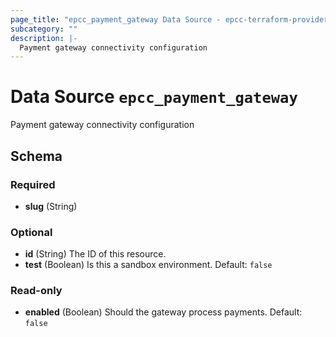 ```yaml
---
page_title: "epcc_payment_gateway Data Source - epcc-terraform-provider"
subcategory: ""
description: |-
  Payment gateway connectivity configuration
---
```


# Data Source `epcc_payment_gateway`

Payment gateway connectivity configuration



## Schema

### Required

- **slug** (String)

### Optional

- **id** (String) The ID of this resource.
- **test** (Boolean) Is this a sandbox environment. Default: `false`

### Read-only

- **enabled** (Boolean) Should the gateway process payments. Default: `false`


